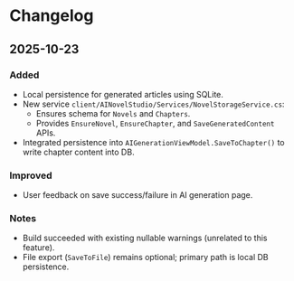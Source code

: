 # Changelog

## 2025-10-23

### Added
- Local persistence for generated articles using SQLite.
- New service `client/AINovelStudio/Services/NovelStorageService.cs`:
  - Ensures schema for `Novels` and `Chapters`.
  - Provides `EnsureNovel`, `EnsureChapter`, and `SaveGeneratedContent` APIs.
- Integrated persistence into `AIGenerationViewModel.SaveToChapter()` to write chapter content into DB.

### Improved
- User feedback on save success/failure in AI generation page.

### Notes
- Build succeeded with existing nullable warnings (unrelated to this feature).
- File export (`SaveToFile`) remains optional; primary path is local DB persistence.